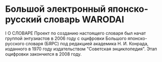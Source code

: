 Большой электронный японско-русский словарь WARODAI
===================================================

I О СЛОВАРЕ
Проект по созданию настоящего словаря был начат группой энтузиастов в 2006 году с оцифровки Большого японско-русского словаря (БЯРС) под редакцией академика Н. И. Конрада, изданного в 1970 году издательством "Советская энциклопедия". Этап оцифровки закончился в 2008 году. 
